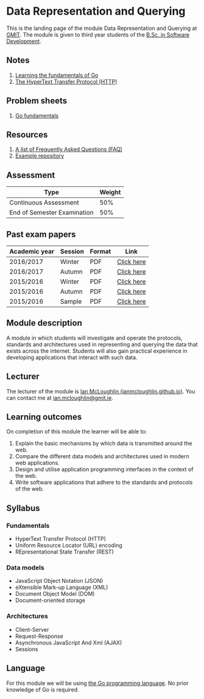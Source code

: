 # Data Representation and Querying

This is the landing page of the module Data Representation and Querying at [GMIT](http://www.gmit.ie).
The module is given to third year students of the [B.Sc. in Software Development](https://www.gmit.ie/software-development/bachelor-science-computing-software-development).


## Notes

1. [Learning the fundamentals of Go](notes/go.md)
2. [The HyperText Transfer Protocol (HTTP)](notes/http.md)


## Problem sheets

1. [Go fundamentals](problems/go-fundamentals.md)


## Resources

1. [A list of Frequently Asked Questions (FAQ)](notes/faq.md)
1. [Example repository](https://github.com/data-representation/go-examples)


## Assessment

| Type                         | Weight |
| -----------------------------|--------|
| Continuous Assessment        | 50%    |
| End of Semester Examination  | 50%    |


## Past exam papers

| Academic year  | Session | Format | Link                                    |
|----------------|---------|--------|-----------------------------------------|
| 2016/2017      | Winter  | PDF    | [Click here](resources/1617-data-winter-exam.pdf) |
| 2016/2017      | Autumn  | PDF    | [Click here](resources/1617-data-autumn-exam.pdf) |
| 2015/2016      | Winter  | PDF    | [Click here](resources/1516-data-winter-exam.pdf) |
| 2015/2016      | Autumn  | PDF    | [Click here](resources/1516-data-autumn-exam.pdf) |
| 2015/2016      | Sample  | PDF    | [Click here](resources/1516-data-sample-exam.pdf) |


## Module description

A module in which students will investigate and operate the protocols, standards and architectures used in representing and querying the data that exists across the internet.
Students will also gain practical experience in developing applications that interact with such data.


## Lecturer

The lecturer of the module is [Ian McLoughlin (ianmcloughlin.github.io)](https://ianmcloughlin.github.io).
You can contact me at [ian.mcloughlin@gmit.ie](mailto:ian.mcloughlin@gmit.ie).


## Learning outcomes

On completion of this module the learner will be able to:

1. Explain the basic mechanisms by which data is transmitted around the web.
2. Compare the different data models and architectures used in modern web applications.
3. Design and utilise application programming interfaces in the context of the web.
4. Write software applications that adhere to the standards and protocols of the web.


## Syllabus

### Fundamentals
- HyperText Transfer Protocol (HTTP)
- Uniform Resource Locator (URL) encoding
- REpresentational State Transfer (REST)


### Data models
- JavaScript Object Notation (JSON)
- eXtensible Mark-up Language (XML)
- Document Object Model (DOM)
- Document-oriented storage


### Architectures
- Client-Server
- Request-Response
- Asynchronous JavaScript And Xml (AJAX)
- Sessions


## Language
For this module we will be using [the Go programming language](https://golang.org/).
No prior knowledge of Go is required.
